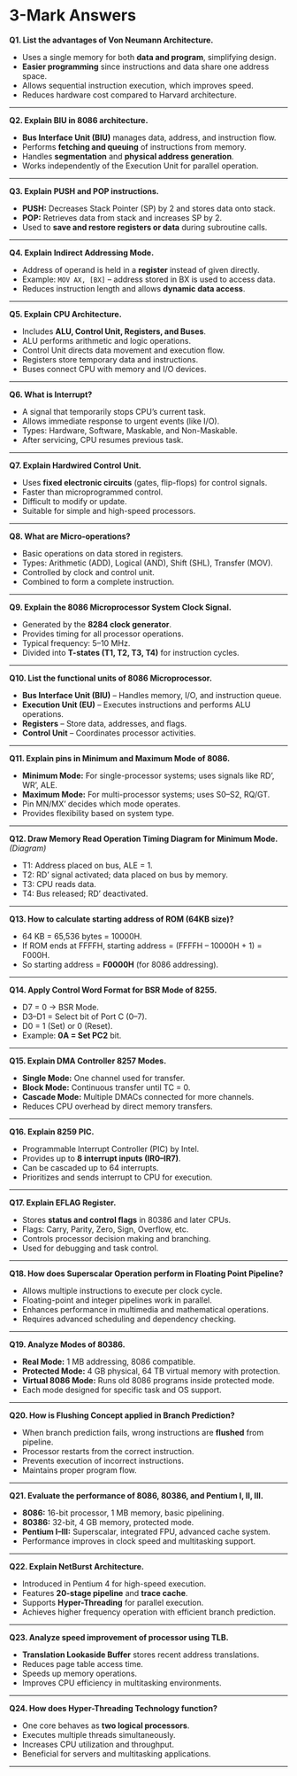 # **3-Mark Answers**

**Q1. List the advantages of Von Neumann Architecture.**

* Uses a single memory for both **data and program**, simplifying design.
* **Easier programming** since instructions and data share one address space.
* Allows sequential instruction execution, which improves speed.
* Reduces hardware cost compared to Harvard architecture.

---

**Q2. Explain BIU in 8086 architecture.**

* **Bus Interface Unit (BIU)** manages data, address, and instruction flow.
* Performs **fetching and queuing** of instructions from memory.
* Handles **segmentation** and **physical address generation**.
* Works independently of the Execution Unit for parallel operation.

---

**Q3. Explain PUSH and POP instructions.**

* **PUSH:** Decreases Stack Pointer (SP) by 2 and stores data onto stack.
* **POP:** Retrieves data from stack and increases SP by 2.
* Used to **save and restore registers or data** during subroutine calls.

---

**Q4. Explain Indirect Addressing Mode.**

* Address of operand is held in a **register** instead of given directly.
* Example: `MOV AX, [BX]` – address stored in BX is used to access data.
* Reduces instruction length and allows **dynamic data access**.

---

**Q5. Explain CPU Architecture.**

* Includes **ALU, Control Unit, Registers, and Buses**.
* ALU performs arithmetic and logic operations.
* Control Unit directs data movement and execution flow.
* Registers store temporary data and instructions.
* Buses connect CPU with memory and I/O devices.

---

**Q6. What is Interrupt?**

* A signal that temporarily stops CPU’s current task.
* Allows immediate response to urgent events (like I/O).
* Types: Hardware, Software, Maskable, and Non-Maskable.
* After servicing, CPU resumes previous task.

---

**Q7. Explain Hardwired Control Unit.**

* Uses **fixed electronic circuits** (gates, flip-flops) for control signals.
* Faster than microprogrammed control.
* Difficult to modify or update.
* Suitable for simple and high-speed processors.

---

**Q8. What are Micro-operations?**

* Basic operations on data stored in registers.
* Types: Arithmetic (ADD), Logical (AND), Shift (SHL), Transfer (MOV).
* Controlled by clock and control unit.
* Combined to form a complete instruction.

---

**Q9. Explain the 8086 Microprocessor System Clock Signal.**

* Generated by the **8284 clock generator**.
* Provides timing for all processor operations.
* Typical frequency: 5–10 MHz.
* Divided into **T-states (T1, T2, T3, T4)** for instruction cycles.

---

**Q10. List the functional units of 8086 Microprocessor.**

* **Bus Interface Unit (BIU)** – Handles memory, I/O, and instruction queue.
* **Execution Unit (EU)** – Executes instructions and performs ALU operations.
* **Registers** – Store data, addresses, and flags.
* **Control Unit** – Coordinates processor activities.

---

**Q11. Explain pins in Minimum and Maximum Mode of 8086.**

* **Minimum Mode:** For single-processor systems; uses signals like RD’, WR’, ALE.
* **Maximum Mode:** For multi-processor systems; uses S0–S2, RQ/GT.
* Pin MN/MX’ decides which mode operates.
* Provides flexibility based on system type.

---

**Q12. Draw Memory Read Operation Timing Diagram for Minimum Mode.**
*(Diagram)*

* T1: Address placed on bus, ALE = 1.
* T2: RD’ signal activated; data placed on bus by memory.
* T3: CPU reads data.
* T4: Bus released; RD’ deactivated.

---

**Q13. How to calculate starting address of ROM (64KB size)?**

* 64 KB = 65,536 bytes = 10000H.
* If ROM ends at FFFFH, starting address = (FFFFH – 10000H + 1) = F000H.
* So starting address = **F0000H** (for 8086 addressing).

---

**Q14. Apply Control Word Format for BSR Mode of 8255.**

* D7 = 0 → BSR Mode.
* D3–D1 = Select bit of Port C (0–7).
* D0 = 1 (Set) or 0 (Reset).
* Example: **0A = Set PC2** bit.

---

**Q15. Explain DMA Controller 8257 Modes.**

* **Single Mode:** One channel used for transfer.
* **Block Mode:** Continuous transfer until TC = 0.
* **Cascade Mode:** Multiple DMACs connected for more channels.
* Reduces CPU overhead by direct memory transfers.

---

**Q16. Explain 8259 PIC.**

* Programmable Interrupt Controller (PIC) by Intel.
* Provides up to **8 interrupt inputs (IR0–IR7)**.
* Can be cascaded up to 64 interrupts.
* Prioritizes and sends interrupt to CPU for execution.

---

**Q17. Explain EFLAG Register.**

* Stores **status and control flags** in 80386 and later CPUs.
* Flags: Carry, Parity, Zero, Sign, Overflow, etc.
* Controls processor decision making and branching.
* Used for debugging and task control.

---

**Q18. How does Superscalar Operation perform in Floating Point Pipeline?**

* Allows multiple instructions to execute per clock cycle.
* Floating-point and integer pipelines work in parallel.
* Enhances performance in multimedia and mathematical operations.
* Requires advanced scheduling and dependency checking.

---

**Q19. Analyze Modes of 80386.**

* **Real Mode:** 1 MB addressing, 8086 compatible.
* **Protected Mode:** 4 GB physical, 64 TB virtual memory with protection.
* **Virtual 8086 Mode:** Runs old 8086 programs inside protected mode.
* Each mode designed for specific task and OS support.

---

**Q20. How is Flushing Concept applied in Branch Prediction?**

* When branch prediction fails, wrong instructions are **flushed** from pipeline.
* Processor restarts from the correct instruction.
* Prevents execution of incorrect instructions.
* Maintains proper program flow.

---

**Q21. Evaluate the performance of 8086, 80386, and Pentium I, II, III.**

* **8086:** 16-bit processor, 1 MB memory, basic pipelining.
* **80386:** 32-bit, 4 GB memory, protected mode.
* **Pentium I–III:** Superscalar, integrated FPU, advanced cache system.
* Performance improves in clock speed and multitasking support.

---

**Q22. Explain NetBurst Architecture.**

* Introduced in Pentium 4 for high-speed execution.
* Features **20-stage pipeline** and **trace cache**.
* Supports **Hyper-Threading** for parallel execution.
* Achieves higher frequency operation with efficient branch prediction.

---

**Q23. Analyze speed improvement of processor using TLB.**

* **Translation Lookaside Buffer** stores recent address translations.
* Reduces page table access time.
* Speeds up memory operations.
* Improves CPU efficiency in multitasking environments.

---

**Q24. How does Hyper-Threading Technology function?**

* One core behaves as **two logical processors**.
* Executes multiple threads simultaneously.
* Increases CPU utilization and throughput.
* Beneficial for servers and multitasking applications.

---

